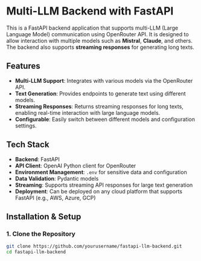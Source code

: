 # **Multi-LLM Backend with FastAPI**

This is a FastAPI backend application that supports multi-LLM (Large Language Model) communication using OpenRouter API. It is designed to allow interaction with multiple models such as **Mistral**, **Claude**, and others. The backend also supports **streaming responses** for generating long texts.

## **Features**
- **Multi-LLM Support**: Integrates with various models via the OpenRouter API.
- **Text Generation**: Provides endpoints to generate text using different models.
- **Streaming Responses**: Returns streaming responses for long texts, enabling real-time interaction with large language models.
- **Configurable**: Easily switch between different models and configuration settings.

## **Tech Stack**
- **Backend**: FastAPI
- **API Client**: OpenAI Python client for OpenRouter
- **Environment Management**: `.env` for sensitive data and configuration
- **Data Validation**: Pydantic models
- **Streaming**: Supports streaming API responses for large text generation
- **Deployment**: Can be deployed on any cloud platform that supports FastAPI (e.g., AWS, Azure, GCP)

## **Installation & Setup**

### **1. Clone the Repository**
```bash
git clone https://github.com/yourusername/fastapi-llm-backend.git
cd fastapi-llm-backend



